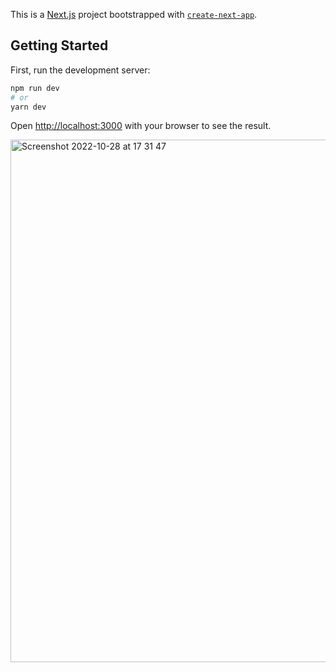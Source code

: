 This is a [Next.js](https://nextjs.org/) project bootstrapped with [`create-next-app`](https://github.com/vercel/next.js/tree/canary/packages/create-next-app).

## Getting Started

First, run the development server:

```bash
npm run dev
# or
yarn dev
```

Open [http://localhost:3000](http://localhost:3000) with your browser to see the result.

<img width="836" alt="Screenshot 2022-10-28 at 17 31 47" src="https://user-images.githubusercontent.com/304929/198676063-8ee2c986-a29e-4bad-9348-9996aff92274.png">
